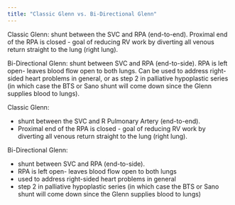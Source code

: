 ```yaml
---
title: "Classic Glenn vs. Bi-Directional Glenn"
---
```

Classic Glenn: shunt between the SVC and RPA (end-to-end).
Proximal end of the RPA is closed - goal of reducing RV work by diverting all venous return straight to the lung (right lung).

Bi-Directional Glenn: shunt between SVC and RPA (end-to-side).
RPA is left open- leaves blood flow open to both lungs.
Can be used to address right-sided heart problems in general, or as step 2 in palliative hypoplastic series (in which case the BTS or Sano shunt will come down since the Glenn supplies blood to lungs).

Classic Glenn: 
- shunt between the SVC and R Pulmonary Artery (end-to-end).
- Proximal end of the RPA is closed - goal of reducing RV work by diverting all venous return straight to the lung (right lung).

Bi-Directional Glenn: 
- shunt between SVC and RPA (end-to-side).
- RPA is left open- leaves blood flow open to both lungs
- used to address right-sided heart problems in general
- step 2 in palliative hypoplastic series (in which case the BTS or Sano shunt will come down since the Glenn supplies blood to lungs)

